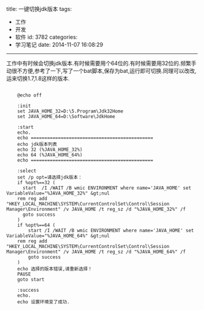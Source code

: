 title: 一键切换jdk版本
tags:
  - 工作
  - 开发
  - 软件
id: 3782
categories:
  - 学习笔记
date: 2014-11-07 16:08:29
---

工作中有时候会切换jdk版本.有时候需要用个64位的.有时候需要用32位的.频繁手动很不方便,参考了一下,写了一个bat脚本,保存为bat,运行即可切换.同理可以改改,运来切换1.7,1.8这样的版本.

```

    @echo off

    :init
    set JAVA_HOME_32=D:\5.Program\Jdk32Home
    set JAVA_HOME_64=D:\Software\JdkHome

    :start
    echo.
    echo =============================================
    echo jdk版本列表
    echo 32 (%JAVA_HOME_32%)
    echo 64 (%JAVA_HOME_64%)
    echo =============================================

    :select
    set /p opt=请选择jdk版本：
    if %opt%==32 (
      start  /I /WAIT /B wmic ENVIRONMENT where name='JAVA_HOME' set     VariableValue="%JAVA_HOME_32%" &gt;nul
    rem reg add "HKEY_LOCAL_MACHINE\SYSTEM\CurrentControlSet\Control\Session Manager\Environment" /v JAVA_HOME /t reg_sz /d "%JAVA_HOME_32%" /f
      goto success
    )
    if %opt%==64 (
        start /I /WAIT /B wmic ENVIRONMENT where name='JAVA_HOME' set VariableValue="%JAVA_HOME_64%" &gt;nul
    rem reg add "HKEY_LOCAL_MACHINE\SYSTEM\CurrentControlSet\Control\Session Manager\Environment" /v JAVA_HOME /t reg_sz /d "%JAVA_HOME_64%" /f
        goto success
    )
    echo 选择的版本错误,请重新选择！
    PAUSE
    goto start

    :success
    echo.
    echo 设置环境变了成功.

```